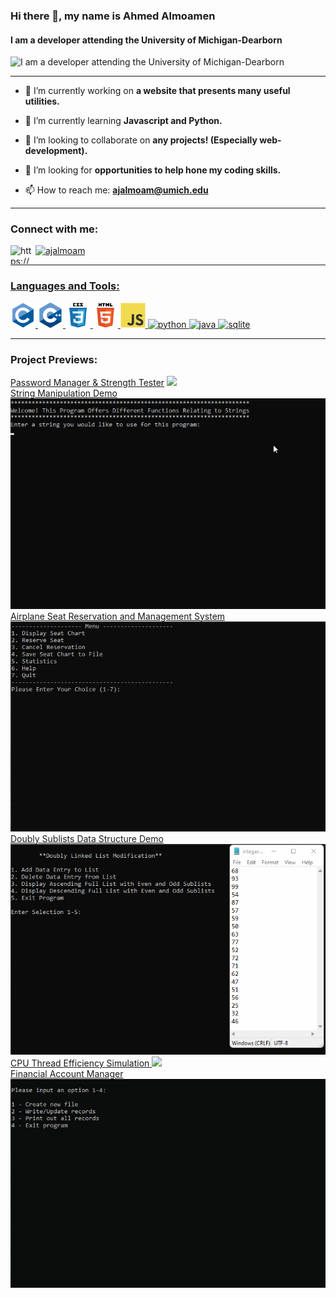 ### Hi there 👋, my name is Ahmed Almoamen
#### I am a developer attending the University of Michigan-Dearborn
![I am a developer attending the University of Michigan-Dearborn](https://i.pinimg.com/originals/57/b5/2a/57b52ac6b0f05d9bc0cb9078a0ad50ac.gif)
<hr>

- 🔭 I’m currently working on **a website that presents many useful utilities.**

- 🌱 I’m currently learning **Javascript and Python.**

- 👯 I’m looking to collaborate on **any projects! (Especially web-development).**

- 🤝 I’m looking for **opportunities to help hone my coding skills.**

- 📫 How to reach me: **ajalmoam@umich.edu**
<hr>

<h3 align="left">Connect with me:</h3>
<a href="https://www.linkedin.com/in/almoamenahmed" target="blank"><img align="left" src="https://raw.githubusercontent.com/rahuldkjain/github-profile-readme-generator/master/src/images/icons/Social/linked-in-alt.svg" alt="https://www.linkedin.com/in/almoamenahmed" height="30" width="40" /> </a>
<p align="left"> <a href="https://twitter.com/ajalmoam" target="blank"><img src="https://img.shields.io/twitter/follow/ajalmoam?logo=twitter&style=for-the-badge" alt="ajalmoam" /> </p>
<hr>

<h3 align="left">Languages and Tools:</h3>
<p align="left"> <a href="https://www.cprogramming.com/" target="_blank" rel="noreferrer"> <img src="https://raw.githubusercontent.com/devicons/devicon/master/icons/c/c-original.svg" alt="c" width="40" height="40"/> </a> <a href="https://www.w3schools.com/cpp/" target="_blank" rel="noreferrer"> <img src="https://raw.githubusercontent.com/devicons/devicon/master/icons/cplusplus/cplusplus-original.svg" alt="cplusplus" width="40" height="40"/> </a> <a href="https://www.w3schools.com/css/" target="_blank" rel="noreferrer"> <img src="https://raw.githubusercontent.com/devicons/devicon/master/icons/css3/css3-original-wordmark.svg" alt="css3" width="40" height="40"/> </a> <a href="https://www.w3.org/html/" target="_blank" rel="noreferrer"> <img src="https://raw.githubusercontent.com/devicons/devicon/master/icons/html5/html5-original-wordmark.svg" alt="html5" width="40" height="40"/> </a> <a href="https://developer.mozilla.org/en-US/docs/Web/JavaScript" target="_blank" rel="noreferrer"> <img src="https://raw.githubusercontent.com/devicons/devicon/master/icons/javascript/javascript-original.svg" alt="javascript" width="40" height="40"/> </a>
<a href="https://www.python.org" target="_blank" rel="noreferrer"> <img src="https://upload.wikimedia.org/wikipedia/commons/thumb/0/0a/Python.svg/1200px-Python.svg.png" alt="python" width="40" height="40"/> </a>
<a href="https://www.w3schools.com/java/java_intro.asp" target="_blank" rel="noreferrer"> <img src="https://e7.pngegg.com/pngimages/396/878/png-clipart-java-development-kit-programmer-java-runtime-environment-programming-language-java-orange-logo.png" alt="java" width="40" height="40"/> </a>
<a href="https://www.sqlite.org/index.html" target="_blank" rel="noreferrer"> <img src="https://www.sqlitetutorial.net/wp-content/uploads/2021/04/sqlite-tutorial-homepage.svg" alt="sqlite" width="80" height="40"/> </a></p>
<hr>

<h3 align="left"> Project Previews:</h3>
 <a href="https://mozyn.github.io/B-SAFE-Password-Manager/">Password Manager & Strength Tester</a> <img src= "https://github.com/almoamenahmed/almoamenahmed/blob/main/bsafe.gif"/>
 <br>
 <a href="https://github.com/almoamenahmed/String-Mods/">String Manipulation Demo</a> <img src= "https://github.com/almoamenahmed/almoamenahmed/blob/main/StringMods.gif"/>
<br>
 <a href="https://github.com/almoamenahmed/Reservation-System/">Airplane Seat Reservation and Management System</a> <img src= "https://github.com/almoamenahmed/almoamenahmed/blob/main/SeatReservations.gif"/>
<br>
 <a href="https://github.com/almoamenahmed/Doubly-Sublists/">Doubly Sublists Data Structure Demo</a> <img src= "https://github.com/almoamenahmed/almoamenahmed/blob/main/DoublySublists.gif"/>
<br>
 <a href="https://github.com/almoamenahmed/Processor-Efficiency/">CPU Thread Efficiency Simulation </a> <img src= "https://github.com/almoamenahmed/almoamenahmed/blob/main/ProcessorEfficiency.gif"/>
<br>
 <a href="https://github.com/almoamenahmed/Balance-Manager/">Financial Account Manager</a> <img src= "https://github.com/almoamenahmed/almoamenahmed/blob/main/BalanceManager.gif"/>
<br>
